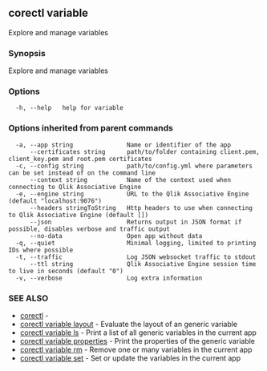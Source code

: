 ## corectl variable

Explore and manage variables

### Synopsis

Explore and manage variables

### Options

```
  -h, --help   help for variable
```

### Options inherited from parent commands

```
  -a, --app string               Name or identifier of the app
      --certificates string      path/to/folder containing client.pem, client_key.pem and root.pem certificates
  -c, --config string            path/to/config.yml where parameters can be set instead of on the command line
      --context string           Name of the context used when connecting to Qlik Associative Engine
  -e, --engine string            URL to the Qlik Associative Engine (default "localhost:9076")
      --headers stringToString   Http headers to use when connecting to Qlik Associative Engine (default [])
      --json                     Returns output in JSON format if possible, disables verbose and traffic output
      --no-data                  Open app without data
  -q, --quiet                    Minimal logging, limited to printing IDs where possible
  -t, --traffic                  Log JSON websocket traffic to stdout
      --ttl string               Qlik Associative Engine session time to live in seconds (default "0")
  -v, --verbose                  Log extra information
```

### SEE ALSO

* [corectl](corectl.md)	 - 
* [corectl variable layout](corectl_variable_layout.md)	 - Evaluate the layout of an generic variable
* [corectl variable ls](corectl_variable_ls.md)	 - Print a list of all generic variables in the current app
* [corectl variable properties](corectl_variable_properties.md)	 - Print the properties of the generic variable
* [corectl variable rm](corectl_variable_rm.md)	 - Remove one or many variables in the current app
* [corectl variable set](corectl_variable_set.md)	 - Set or update the variables in the current app

